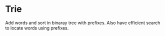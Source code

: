 # Trie
Add words and sort in binaray tree with prefixes. Also have efficient search to locate words using prefixes.
